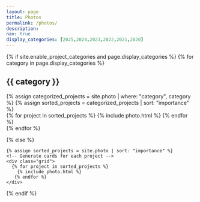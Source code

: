 ```yaml
---
layout: page
title: Photos
permalink: /photos/
description:
nav: true
display_categories: [2025,2024,2023,2022,2021,2020]
---
```

<div class="projects">
  {% if site.enable_project_categories and page.display_categories %}
  <!-- Display categorized projects -->
    {% for category in page.display_categories %}
      <h2 class="category">{{ category }}</h2>
      {% assign categorized_projects = site.photo | where: "category", category %}
      {% assign sorted_projects = categorized_projects | sort: "importance" %}
      <!-- Generate cards for each project -->
      <div class="grid">
        {% for project in sorted_projects %}
          {% include photo.html %}
        {% endfor %}
      </div>
    {% endfor %}

  {% else %}
  <!-- Display projects without categories -->
    {% assign sorted_projects = site.photo | sort: "importance" %}
    <!-- Generate cards for each project -->
    <div class="grid">
      {% for project in sorted_projects %}
        {% include photo.html %}
       {% endfor %}      
    </div>
  {% endif %}

</div>